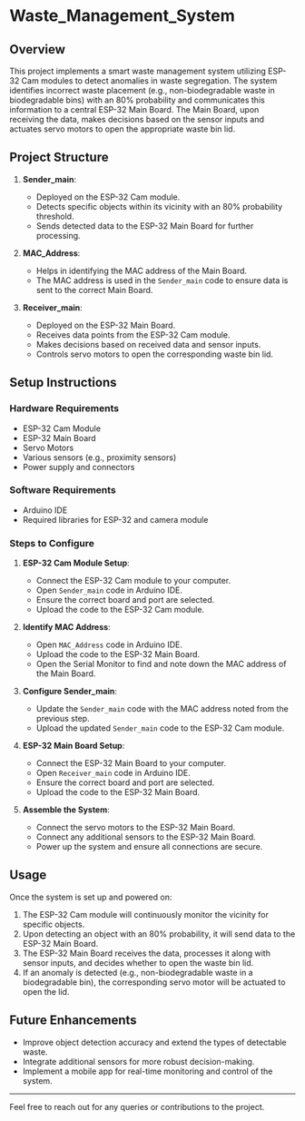 # Waste_Management_System
## Overview

This project implements a smart waste management system utilizing ESP-32 Cam modules to detect anomalies in waste segregation. The system identifies incorrect waste placement (e.g., non-biodegradable waste in biodegradable bins) with an 80% probability and communicates this information to a central ESP-32 Main Board. The Main Board, upon receiving the data, makes decisions based on the sensor inputs and actuates servo motors to open the appropriate waste bin lid.

## Project Structure

1. **Sender_main**: 
   - Deployed on the ESP-32 Cam module.
   - Detects specific objects within its vicinity with an 80% probability threshold.
   - Sends detected data to the ESP-32 Main Board for further processing.

2. **MAC_Address**: 
   - Helps in identifying the MAC address of the Main Board.
   - The MAC address is used in the `Sender_main` code to ensure data is sent to the correct Main Board.

3. **Receiver_main**:
   - Deployed on the ESP-32 Main Board.
   - Receives data points from the ESP-32 Cam module.
   - Makes decisions based on received data and sensor inputs.
   - Controls servo motors to open the corresponding waste bin lid.

## Setup Instructions

### Hardware Requirements

- ESP-32 Cam Module
- ESP-32 Main Board
- Servo Motors
- Various sensors (e.g., proximity sensors)
- Power supply and connectors

### Software Requirements

- Arduino IDE
- Required libraries for ESP-32 and camera module

### Steps to Configure

1. **ESP-32 Cam Module Setup**:
   - Connect the ESP-32 Cam module to your computer.
   - Open `Sender_main` code in Arduino IDE.
   - Ensure the correct board and port are selected.
   - Upload the code to the ESP-32 Cam module.

2. **Identify MAC Address**:
   - Open `MAC_Address` code in Arduino IDE.
   - Upload the code to the ESP-32 Main Board.
   - Open the Serial Monitor to find and note down the MAC address of the Main Board.

3. **Configure Sender_main**:
   - Update the `Sender_main` code with the MAC address noted from the previous step.
   - Upload the updated `Sender_main` code to the ESP-32 Cam module.

4. **ESP-32 Main Board Setup**:
   - Connect the ESP-32 Main Board to your computer.
   - Open `Receiver_main` code in Arduino IDE.
   - Ensure the correct board and port are selected.
   - Upload the code to the ESP-32 Main Board.

5. **Assemble the System**:
   - Connect the servo motors to the ESP-32 Main Board.
   - Connect any additional sensors to the ESP-32 Main Board.
   - Power up the system and ensure all connections are secure.

## Usage

Once the system is set up and powered on:

1. The ESP-32 Cam module will continuously monitor the vicinity for specific objects.
2. Upon detecting an object with an 80% probability, it will send data to the ESP-32 Main Board.
3. The ESP-32 Main Board receives the data, processes it along with sensor inputs, and decides whether to open the waste bin lid.
4. If an anomaly is detected (e.g., non-biodegradable waste in a biodegradable bin), the corresponding servo motor will be actuated to open the lid.

## Future Enhancements

- Improve object detection accuracy and extend the types of detectable waste.
- Integrate additional sensors for more robust decision-making.
- Implement a mobile app for real-time monitoring and control of the system.

---

Feel free to reach out for any queries or contributions to the project.
